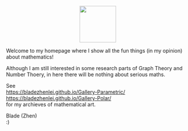 <p align="center"><img src= "https://user-images.githubusercontent.com/66701331/182988392-6dc55f54-b27b-414b-a433-48f172b1209d.png" width="100" height="100" ></p>


Welcome to my homepage where I show all the fun things (in my opinion) about mathematics!

Although I am still interested in some research parts of Graph Theory and Number Thoery, in here there will be nothing about serious maths.

See 
<br/>
https://bladezhenlei.github.io/Gallery-Parametric/
<br/>
https://bladezhenlei.github.io/Gallery-Polar/
<br/>
for my archieves of mathematical art.

Blade (Zhen) <br/>
:)

